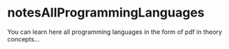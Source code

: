 # notesAllProgrammingLanguages
You can learn here all programming languages in the form of pdf in theory concepts...
